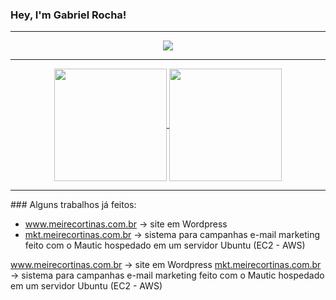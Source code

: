 ### Hey, I'm Gabriel Rocha!
---
<div align="center">
  <img src="https://user-images.githubusercontent.com/13954193/121572418-8a0c4900-c9fa-11eb-86a2-680e95d7cfd3.gif">
</div>
<hr>

<p align="center">
   <a href="#">
      <img height=180px align="center" src="https://github-readme-stats.vercel.app/api?username=gabrielrochas&show_icons=true&theme=prussian&custom_title=Gabriel's+Github+stats&hide_border=true" />
   </a>
   <a href="#">
      <img height=180px align="center" src="https://github-readme-stats.vercel.app/api/top-langs/?username=gabrielrochas&layout=compact&theme=prussian&hide_border=true" />
   </a>
</p>


<hr>
### Alguns trabalhos já feitos:
<ul>
  <li>
    <a href="www.meirecortinas.com.br" target="_blank">www.meirecortinas.com.br</a> → site em Wordpress
  </li>
  <li>
    <a href="mkt.meirecortinas.com.br" target="_blank">mkt.meirecortinas.com.br</a> → sistema para campanhas e-mail marketing feito com o Mautic hospedado em um servidor Ubuntu (EC2 - AWS)
  </li>
</ul>
<a href="www.meirecortinas.com.br" target="_blank">www.meirecortinas.com.br</a> → site em Wordpress
<a href="mkt.meirecortinas.com.br" target="_blank">mkt.meirecortinas.com.br</a> → sistema para campanhas e-mail marketing feito com o Mautic hospedado em um servidor Ubuntu (EC2 - AWS)

<!--
**gabrielrochas/gabrielrochas** is a ✨ _special_ ✨ repository because its `README.md` (this file) appears on your GitHub profile.

Here are some ideas to get you started:

- 🔭 I’m currently working on ...
- 🌱 I’m currently learning ...
- 👯 I’m looking to collaborate on ...
- 🤔 I’m looking for help with ...
- 💬 Ask me about ...
- 📫 How to reach me: ...
- 😄 Pronouns: ...
- ⚡ Fun fact: ...
-->
